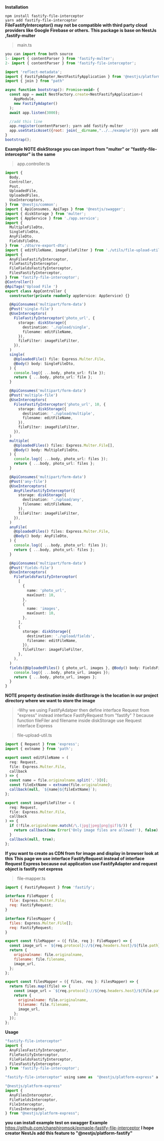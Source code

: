**Installation**

```npm install fastify-file-interceptor```
</br>
```yarn add fastify-file-interceptor```
</br>
**FileFastifyInterceptor() may not be compatible with third party cloud providers like Google Firebase or others.**
**This package is base on NestJs ,fastify-multer**

>main.ts
```javascript
you can import from both source
1- import { contentParser } from 'fastify-multer';
2- import { contentParser } from 'fastify-file-interceptor';

import 'reflect-metadata';
import { FastifyAdapter,NestFastifyApplication } from '@nestjs/platform-fastify';
import { join } from "path"

async function bootstrap(): Promise<void> {
  const app = await NestFactory.create<NestFastifyApplication>(
    AppModule,
    new FastifyAdapter()
  );
  await app.listen(3000);

  //add this line
  app.register(contentParser); yarn add fastify-multer
  app.useStaticAsset({root: join(__dirname,"../../example")}) yarn add fastify-static
}
bootstrap();
```


**Example
NOTE diskStorage you can import from "multer" or "fastify-file-interceptor" is the same**
>app.controller.ts
```typescript
import {
  Body,
  Controller,
  Post,
  UploadedFile,
  UploadedFiles,
  UseInterceptors,
} from '@nestjs/common';
import { ApiConsumes, ApiTags } from '@nestjs/swagger';
import { diskStorage } from 'multer';
import { AppService } from './app.service';
import {
  MultipleFileDto,
  SingleFileDto,
  AnyFileDto,
  FieldsFileDto,
} from './dto/re-export-dto';
import { editFileName, imageFileFilter } from './utils/file-upload-util';
import {
  AnyFilesFastifyInterceptor,
  FileFastifyInterceptor,
  FileFieldsFastifyInterceptor,
  FilesFastifyInterceptor,
} from 'fastify-file-interceptor';
@Controller()
@ApiTags('Upload File ')
export class AppController {
  constructor(private readonly appService: AppService) {}

  @ApiConsumes('multipart/form-data')
  @Post('single-file')
  @UseInterceptors(
    FileFastifyInterceptor('photo_url', {
      storage: diskStorage({
        destination: './upload/single',
        filename: editFileName,
      }),
      fileFilter: imageFileFilter,
    }),
  )
  single(
    @UploadedFile() file: Express.Multer.File,
    @Body() body: SingleFileDto,
  ) {
    console.log({ ...body, photo_url: file });
    return { ...body, photo_url: file };
  }

  @ApiConsumes('multipart/form-data')
  @Post('multiple-file')
  @UseInterceptors(
    FilesFastifyInterceptor('photo_url', 10, {
      storage: diskStorage({
        destination: './upload/multiple',
        filename: editFileName,
      }),
      fileFilter: imageFileFilter,
    }),
  )
  multiple(
    @UploadedFiles() files: Express.Multer.File[],
    @Body() body: MultipleFileDto,
  ) {
    console.log({ ...body, photo_url: files });
    return { ...body, photo_url: files };
  }

  @ApiConsumes('multipart/form-data')
  @Post('any-file')
  @UseInterceptors(
    AnyFilesFastifyInterceptor({
      storage: diskStorage({
        destination: './upload/any',
        filename: editFileName,
      }),
      fileFilter: imageFileFilter,
    }),
  )
  anyFile(
    @UploadedFiles() files: Express.Multer.File,
    @Body() body: AnyFileDto,
  ) {
    console.log({ ...body, photo_url: files });
    return { ...body, photo_url: files };
  }

  @ApiConsumes('multipart/form-data')
  @Post('fields-file')
  @UseInterceptors(
    FileFieldsFastifyInterceptor(
      [
        {
          name: 'photo_url',
          maxCount: 10,
        },
        {
          name: 'images',
          maxCount: 10,
        },
      ],
      {
        storage: diskStorage({
          destination: './upload/fields',
          filename: editFileName,
        }),
        fileFilter: imageFileFilter,
      },
    ),
  )
  fields(@UploadedFiles() { photo_url, images }, @Body() body: FieldsFileDto) {
    console.log({ ...body, photo_url, images });
    return { ...body, photo_url, images };
  }
}


```
**NOTE property destination inside distStorage is the location in our project directory where we want to store the image**
</br>
> -Why we using FastifyAdatper then define interface Request from "express" instead interface FastifyRequest  from "fastify" ? because function fileFiler and filename inside diskStorage use Request interface Express

>file-upload-util.ts
```javascript
import { Request } from 'express';
import { extname } from 'path';

export const editFileName = (
  req: Request,
  file: Express.Multer.File,
  callback
) => {
  const name = file.originalname.split('.')[0];
  const fileExtName = extname(file.originalname);
  callback(null, `${name}${fileExtName}`);
};

export const imageFileFilter = (
  req: Request,
  file: Express.Multer.File,
  callback
) => {
  if (!file.originalname.match(/\.(jpg|jpeg|png|gif)$/)) {
    return callback(new Error('Only image files are allowed!'), false);
  }
  callback(null, true);
};
```
**If you want to create as CDN from for image and display in browser look at this**
**This page we use interface FastifyRequest  instead of interface Request Express because out application use FastifyAdapter and request object is fastify not express**
>file-mapper.ts
```javascript
import { FastifyRequest } from 'fastify';

interface FileMapper {
  file: Express.Multer.File;
  req: FastifyRequest;
}

interface FilesMapper {
  files: Express.Multer.File[];
  req: FastifyRequest;
}

export const fileMapper = ({ file, req }: FileMapper) => {
  const image_url = `${req.protocol}://${req.headers.host}/${file.path}`;
  return {
    originalname: file.originalname,
    filename: file.filename,
    image_url,
  };
};

export const filesMapper = ({ files, req }: FilesMapper) => {
  return files.map((file) => {
    const image_url = `${req.protocol}://${req.headers.host}/${file.path}`;
    return {
      originalname: file.originalname,
      filename: file.filename,
      image_url,
    };
  });
};
```
**Usage**
```typescript
"fastify-file-interceptor"
import {
  AnyFilesFastifyInterceptor,
  FileFastifyInterceptor,
  FileFieldsFastifyInterceptor,
  FilesFastifyInterceptor,
} from 'fastify-file-interceptor';
```
```typescript
"fastify-file-interceptor" using same as  "@nestjs/platform-express" a little different with some interface more document on Nest official page
```

```typescript
"@nestjs/platform-express"
import {
  AnyFilesInterceptor,
  FileFieldsInterceptor,
  FileInterceptor,
  FilesInterceptor,
} from "@nestjs/platform-express";
```

**you can install example test on swagger**
**Example** <a href="https://github.com/chanphiromsok/exmaple-fastify-file-interceptor">https://github.com/chanphiromsok/exmaple-fastify-file-interceptor</a>
**I hope creator NestJs add this feature to "@nestjs/platform-fastify"**
